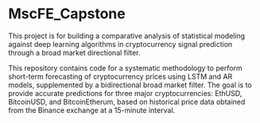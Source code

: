 # MscFE_Capstone
This project is for building a comparative analysis of statistical modeling against deep learning algorithms in cryptocurrency signal prediction through a broad market directional filter.


This repository contains code for a systematic methodology to perform short-term forecasting of cryptocurrency prices using LSTM and AR models, supplemented by a bidirectional broad market filter. The goal is to provide accurate predictions for three major cryptocurrencies: EthUSD, BitcoinUSD, and BitcoinEtherum, based on historical price data obtained from the Binance exchange at a 15-minute interval.
